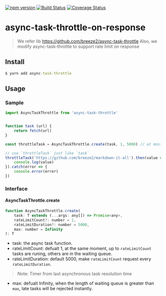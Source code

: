 [![npm version](https://badge.fury.io/js/async-task-throttle.svg)](https://www.npmjs.com/async-task-throttle)
[![Build Status](https://travis-ci.org/breeze2/async-task-throttle.svg?branch=master)](https://travis-ci.org/breeze2/async-task-throttle)
[![Coverage Status](https://coveralls.io/repos/github/breeze2/async-task-throttle/badge.svg?branch=master)](https://coveralls.io/github/breeze2/async-task-throttle?branch=master)

# async-task-throttle-on-response
> We refer lib https://github.com/breeze2/async-task-throttle
> Also, we modify async-task-throttle to support rate limit on response

## Install

```cmd
$ yarn add async-task-throttle
```

## Usage

### Sample

```js
import AsyncTaskThrottle from 'async-task-throttle'


function task (url) {
    return fetch(url)
}

const throttleTask = AsyncTaskThrottle.create(task, 1, 5000) // at most 1 requests per 5 second. Note 5s counted from the time of response

// use `throttleTask` just like `task`
throttleTask('https://github.com/breeze2/markdown-it-all').then(value => {
    console.log(value)
}).catch(error => {
    console.error(error)
})

```

### Interface

#### AsyncTaskThrottle.create

```js
function AsyncTaskThrottle.create(
    task: T extends (...args: any[]) => Promise<any>,
    rateLimitCount?: number = 1,
    rateLimitDuration?: number = 5000,
    max: number = Infinity
): T

```

* task: the async task function.
* rateLimitCount: defualt 1, at the same moment, up to `rateLimitCount` tasks are runing, others are in the waiting queue.
* rateLimitDuration: default 5000, make `rateLimitCount` request every `rateLimitDuration`. 
> Note: Timer from last asynchronous task resolution time
* max: defualt Infinity, when the length of waiting queue is greater than `max`, late tasks will be rejected instantly.

